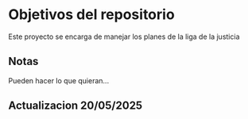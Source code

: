 # Objetivos del repositorio

Este proyecto se encarga de manejar los planes de la liga de la justicia


## Notas
Pueden hacer lo que quieran...

## Actualizacion 20/05/2025
